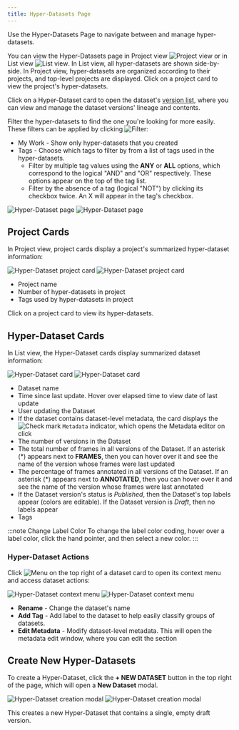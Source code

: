 ```yaml
---
title: Hyper-Datasets Page
---
```


Use the Hyper-Datasets Page to navigate between and manage hyper-datasets. 

You can view the Hyper-Datasets page in Project view <img src="/docs/latest/icons/ico-project-view.svg" alt="Project view" className="icon size-md" /> 
or in List view <img src="/docs/latest/icons/ico-flat-view.svg" alt="List view" className="icon size-md" />. In List 
view, all hyper-datasets are shown side-by-side. In Project view, hyper-datasets are organized according to their projects, and 
top-level projects are displayed. Click on a project card to view the project's hyper-datasets.

Click on a Hyper-Dataset card to open the dataset's [version list](webapp_datasets_versioning.md), where you can view 
and manage the dataset versions' lineage and contents. 

Filter the hyper-datasets to find the one you're looking for more easily. These filters can be applied by clicking <img src="/docs/latest/icons/ico-filter-off.svg" alt="Filter" className="icon size-md" />:
* My Work - Show only hyper-datasets that you created
* Tags - Choose which tags to filter by from a list of tags used in the hyper-datasets.
  * Filter by multiple tag values using the **ANY** or **ALL** options, which correspond to the logical "AND" and "OR" 
  respectively. These options appear on the top of the tag list.
  * Filter by the absence of a tag (logical "NOT") by clicking its checkbox twice. An X will appear in the tag's checkbox.


![Hyper-Dataset page](../../img/hyperdatasets/datasets_01.png#light-mode-only)
![Hyper-Dataset page](../../img/hyperdatasets/datasets_01_dark.png#dark-mode-only)

## Project Cards

In Project view, project cards display a project's summarized hyper-dataset information:

<div class="max-w-50">

![Hyper-Dataset project card](../../img/hyperdatasets/hyperdataset_project_card.png#light-mode-only)
![Hyper-Dataset project card](../../img/hyperdatasets/hyperdataset_project_card_dark.png#dark-mode-only)

</div>

* Project name
* Number of hyper-datasets in project
* Tags used by hyper-datasets in project

Click on a project card to view its hyper-datasets.


## Hyper-Dataset Cards

In List view, the Hyper-Dataset cards display summarized dataset information: 

<div class="max-w-50">

![Hyper-Dataset card](../../img/hyperdatasets/hyperdataset_card.png#light-mode-only)
![Hyper-Dataset card](../../img/hyperdatasets/hyperdataset_card_dark.png#dark-mode-only)

</div>

* Dataset name
* Time since last update. Hover over elapsed time to view date of last update
* User updating the Dataset
* If the dataset contains dataset-level metadata, the card displays the <img src="/docs/latest/icons/ico-status-completed.svg" alt="Check mark" className="icon size-md space-sm" /> 
    `Metadata` indicator, which opens the Metadata editor on click 
* The number of versions in the Dataset
* The total number of frames in all versions of the Dataset. If an asterisk (\*) appears next to **FRAMES**, then you can hover over it and see the name of the version whose frames were last updated
* The percentage of frames annotated in all versions of the Dataset. If an asterisk (\*) appears next to **ANNOTATED**, then you can hover over it and see the name of the version whose frames were last annotated
* If the Dataset version's status is *Published*, then the Dataset's top labels appear (colors are editable). If the 
  Dataset version is *Draft*, then no labels appear
* Tags

:::note Change Label Color
To change the label color coding, hover over a label color, click the hand pointer, and then select a new color.
:::

### Hyper-Dataset Actions

Click <img src="/docs/latest/icons/ico-bars-menu.svg" alt="Menu" className="icon size-md space-sm" /> on the top right
of a dataset card to open its context menu and access dataset actions:  

<div class="max-w-75">

![Hyper-Dataset context menu](../../img/hyperdatasets/webapp_hyperdataset_card_context_menu.png#light-mode-only)
![Hyper-Dataset context menu](../../img/hyperdatasets/webapp_hyperdataset_card_context_menu_dark.png#dark-mode-only)

</div>

* **Rename** - Change the dataset's name
* **Add Tag** - Add label to the dataset to help easily classify groups of datasets.
* **Edit Metadata** - Modify dataset-level metadata. This will open the metadata edit window, where you can edit the section

## Create New Hyper-Datasets

To create a Hyper-Dataset, click the **+ NEW DATASET** button in the top right of the page, which will open a 
**New Dataset** modal.

<div class="max-w-50">

![Hyper-Dataset creation modal](../../img/hyperdatasets/webapp_hyperdataset_creation.png#light-mode-only)
![Hyper-Dataset creation modal](../../img/hyperdatasets/webapp_hyperdataset_creation_dark.png#dark-mode-only)

</div>

This creates a new Hyper-Dataset that contains a single, empty draft version.
